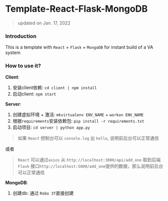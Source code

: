 # Template-React-Flask-MongoDB

> updated on Jan. 17, 2022

### Introduction
This is a template with `React` + `Flask` + `MongoDB` for instant build of a VA system


### How to use it?

**Client**:
1. 安装client依赖: `cd client | npm install`
2. 启动client: `npm start`

**Server**:
1. 创建虚拟环境 + 激活: `mkvirtualenv ENV_NAME` + `workon ENV_NAME`
2. 根据`requirements`安装依赖包: `pip install -r requirements.txt`
3. 启动项目: `cd server | python app.py`

> 如果 `React` 控制台可以 `console.log` 出 `hello`, 说明前后台可以正常通信

或者

> `React` 可以通过`axios` 从 `http://localhost:3000/api/add_one` 取到后端 `Flask` 接口`http://localhost:5000/add_one`提供的数据，那么说明前后台可以正常通信


**MongoDB**:

1. 创建db: 通过 `Robo 3T`直接创建

